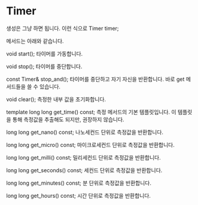 # Timer

생성은 그냥 하면 됩니다. 이런 식으로
Timer timer;



메서드는 아래와 같습니다.

void start(); 
타이머를 가동합니다.

void stop(); 
타이머를 중단합니다.

const Timer& stop_and(); 
타이머를 중단하고 자기 자신을 반환합니다. 
바로 get 메서드들을 쓸 수 있습니다.

void clear(); 
측정한 내부 값을 초기화합니다.

template<class seconds_t>
long long get_time() const; 
측정 메서드의 기본 템플릿입니다.
이 템플릿을 통해 측정값을 추출해도 되지만, 권장하지 않습니다.
  
long long get_nano() const; 
나노세컨드 단위로 측정값을 반환합니다.

long long get_micro() const; 
마이크로세컨드 단위로 측정값을 반환합니다.

long long get_milli() const; 
밀리세컨드 단위로 측정값을 반환합니다.

long long get_seconds() const; 
세컨드 단위로 측정값을 반환합니다.

long long get_minutes() const; 
분 단위로 측정값을 반환합니다.

long long get_hours() const; 
시간 단위로 측정값을 반환합니다.
